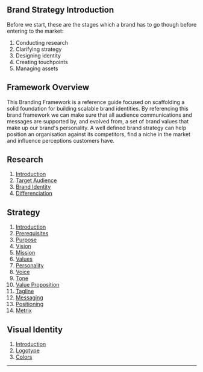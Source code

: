 ﻿## Brand Strategy Introduction

Before we start, these are the stages which a brand has to go though before entering to the market:

1. Conducting research
2. Clarifying strategy
3. Designing identity
4. Creating touchpoints
5. Managing assets

## Framework Overview

This Branding Framework is a reference guide focused on scaffolding a solid foundation for building scalable brand identities. By referencing this brand framework we can make sure that all audience communications and messages are supported by, and evolved from, a set of brand values that make up our brand's personality. A well defined brand strategy can help position an organisation against its competitors, find a niche in the market and influence perceptions customers have.

## Research

1. [Introduction](./research/index.md)
2. [Target Audience](./research/audience.md)
3. [Brand Identity](./research/identity.md)
4. [Differenciation](./research/differentiation.md)

## Strategy

1. [Introduction](./strategy/index.md)
2. [Prerequisites](./strategy/prerequisites.md)
3. [Purpose](./strategy/purpose.md)
4. [Vision](./strategy/vision.md)
5. [Mission](./strategy/mission.md)
6. [Values](./strategy/values.md)
7. [Personality](./strategy/personality.md)
8. [Voice](./strategy/voice.md)
9. [Tone](./strategy/tone.md)
10. [Value Proposition](./strategy/value-proposition.md)
11. [Tagline](./strategy/tagline.md)
12. [Messaging](./strategy/messaging.md)
13. [Positioning](./strategy/positioning.md)
14. [Metrix](./strategy/metrix.md)

## Visual Identity

1. [Introduction](./visual-identity/index.md)
1. [Logotype](./visual-identity/logotype.md)
1. [Colors](./visual-identity/colors.md)

<hr/>
